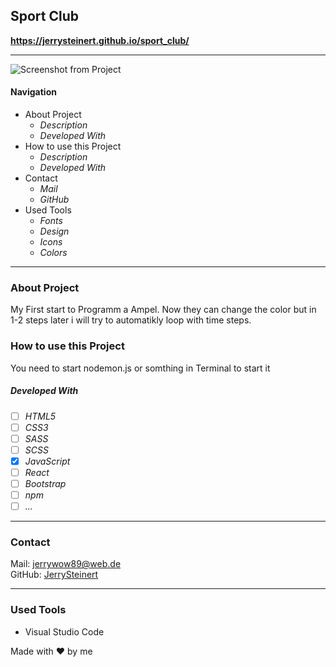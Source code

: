## Sport Club

**https://jerrysteinert.github.io/sport_club/**

---

![Screenshot from Project](./images/project.png)

#### Navigation

- About Project
  - _Description_
  - _Developed With_
- How to use this Project
  - _Description_
  - _Developed With_
- Contact
  - _Mail_
  - _GitHub_
- Used Tools
  - _Fonts_
  - _Design_
  - _Icons_
  - _Colors_

---

### About Project

My First start to Programm a Ampel. Now they can change the color but in 1-2 steps later i will try to automatikly loop with time steps.

### How to use this Project

You need to start nodemon.js or somthing in Terminal to start it

##### Developed With

- [ ] _HTML5_
- [ ] _CSS3_
- [ ] _SASS_
- [ ] _SCSS_
- [X] _JavaScript_
- [ ] _React_
- [ ] _Bootstrap_
- [ ] _npm_
- [ ] _..._

---

### Contact

Mail: <jerrywow89@web.de><br>
GitHub: [JerrySteinert](https://github.com/JerrySteinert)<br>

---

### Used Tools

- Visual Studio Code

Made with ❤️ by me
